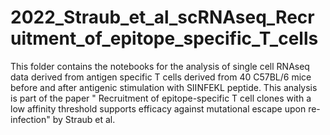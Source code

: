 # 2022_Straub_et_al_scRNAseq_Recruitment_of_epitope_specific_T_cells
 
This folder contains the notebooks for the analysis of single cell RNAseq data derived from antigen specific T cells derived from 40 C57BL/6 mice before and after antigenic stimulation with SIINFEKL peptide. This analysis is part of the paper " Recruitment of epitope-specific T cell clones with a low affinity threshold supports efficacy against mutational escape upon re-infection" by Straub et al.
